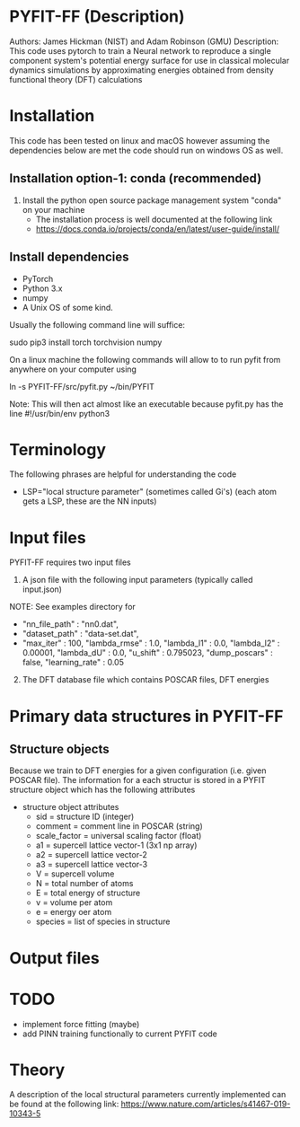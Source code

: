 # PYFIT-FF (Description)
Authors: James Hickman (NIST) and Adam Robinson (GMU) 
Description: 
This code uses pytorch to train a Neural network to reproduce a single component system's potential energy surface for use in classical molecular dynamics simulations by approximating energies obtained from density functional theory (DFT) calculations

# Installation

This code has been tested on linux and macOS however assuming the dependencies below are met the code should run on windows OS as well. 

## Installation option-1: conda (recommended)  

1) Install the python open source package management system "conda" on your machine 
 	- The installation process is well documented at the following link 
 	- https://docs.conda.io/projects/conda/en/latest/user-guide/install/



## Install dependencies 


- PyTorch
- Python 3.x
- numpy
- A Unix OS of some kind.

Usually the following command line will suffice:

sudo pip3 install torch torchvision numpy

On a linux machine the following commands will allow to to run pyfit from anywhere on your computer using 

ln -s PYFIT-FF/src/pyfit.py ~/bin/PYFIT 

Note: This will then act almost like an executable because pyfit.py has the line #!/usr/bin/env python3


# Terminology 
The following phrases are helpful for understanding the code 
+ LSP="local structure parameter" (sometimes called Gi's) (each atom gets a LSP, these are the NN inputs)

# Input files
PYFIT-FF requires two input files 

1) A json file with the following input parameters (typically called input.json)

NOTE: See examples directory for 

+ "nn_file_path"			:	"nn0.dat",
+ "dataset_path"			:	"data-set.dat",
+ "max_iter"			:	100,
"lambda_rmse"			:	1.0,
"lambda_l1"			:	0.0,
"lambda_l2"			:	0.00001,
"lambda_dU"			:	0.0,
"u_shift"			:	0.795023,
"dump_poscars"			:	false,
"learning_rate"			:	0.05


2) The DFT database file which contains POSCAR files, DFT energies


# Primary data structures in PYFIT-FF

## Structure objects 

Because we train to DFT energies for a given configuration (i.e. given POSCAR file). The information for a each structur is stored in a PYFIT structure object which has the following attributes  

+ structure object attributes 
	- sid			= structure ID (integer)
	- comment		= comment line in POSCAR (string)
	- scale_factor	= universal scaling factor  (float) 
	- a1			= supercell lattice vector-1 (3x1 np array)
	- a2			= supercell lattice vector-2
	- a3			= supercell lattice vector-3
	- V				= supercell volume 
	- N      		= total number of atoms 
	- E				= total energy of structure 
	- v				= volume per atom
	- e				= energy oer atom
	- species		= list of species in structure



# Output files
 




# TODO

+ implement force fitting (maybe)
+ add PINN training functionally to current PYFIT code


# Theory 


A description of the local structural parameters currently implemented can be found at the following link: 
https://www.nature.com/articles/s41467-019-10343-5
